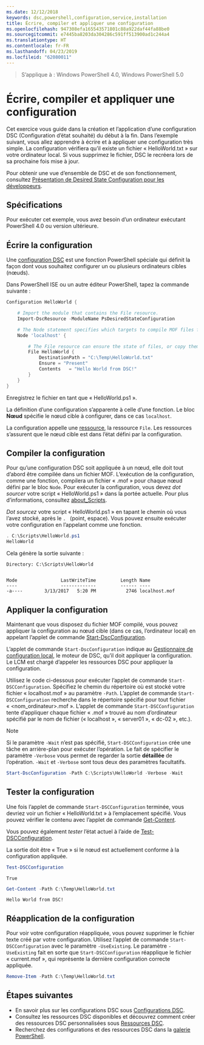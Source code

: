 ```yaml
---
ms.date: 12/12/2018
keywords: dsc,powershell,configuration,service,installation
title: Écrire, compiler et appliquer une configuration
ms.openlocfilehash: 947308efa165543571801c88a922daf44fa88be0
ms.sourcegitcommit: e7445ba8203da304286c591ff513900ad1c244a4
ms.translationtype: HT
ms.contentlocale: fr-FR
ms.lasthandoff: 04/23/2019
ms.locfileid: "62080011"
---
```

> S’applique à : Windows PowerShell 4.0, Windows PowerShell 5.0

# <a name="write-compile-and-apply-a-configuration"></a>Écrire, compiler et appliquer une configuration

Cet exercice vous guide dans la création et l’application d’une configuration DSC (Configuration d’état souhaité) du début à la fin.
Dans l’exemple suivant, vous allez apprendre à écrire et à appliquer une configuration très simple. La configuration vérifiera qu’il existe un fichier « HelloWorld.txt » sur votre ordinateur local. Si vous supprimez le fichier, DSC le recréera lors de sa prochaine fois mise à jour.

Pour obtenir une vue d’ensemble de DSC et de son fonctionnement, consultez [Présentation de Desired State Configuration pour les développeurs](../overview/overview.md).

## <a name="requirements"></a>Spécifications

Pour exécuter cet exemple, vous avez besoin d’un ordinateur exécutant PowerShell 4.0 ou version ultérieure.

## <a name="write-the-configuration"></a>Écrire la configuration

Une [configuration DSC](configurations.md) est une fonction PowerShell spéciale qui définit la façon dont vous souhaitez configurer un ou plusieurs ordinateurs cibles (nœuds).

Dans PowerShell ISE ou un autre éditeur PowerShell, tapez la commande suivante :

```powershell
Configuration HelloWorld {

    # Import the module that contains the File resource.
    Import-DscResource -ModuleName PsDesiredStateConfiguration

    # The Node statement specifies which targets to compile MOF files for, when this configuration is executed.
    Node 'localhost' {

        # The File resource can ensure the state of files, or copy them from a source to a destination with persistent updates.
        File HelloWorld {
            DestinationPath = "C:\Temp\HelloWorld.txt"
            Ensure = "Present"
            Contents   = "Hello World from DSC!"
        }
    }
}
```

Enregistrez le fichier en tant que « HelloWorld.ps1 ».

La définition d’une configuration s’apparente à celle d’une fonction. Le bloc **Nœud** spécifie le nœud cible à configurer, dans ce cas `localhost`.

La configuration appelle une [ressource](../resources/resources.md), la ressource `File`. Les ressources s’assurent que le nœud cible est dans l’état défini par la configuration.

## <a name="compile-the-configuration"></a>Compiler la configuration

Pour qu’une configuration DSC soit appliquée à un nœud, elle doit tout d’abord être compilée dans un fichier MOF.
L’exécution de la configuration, comme une fonction, compilera un fichier « .mof » pour chaque nœud défini par le bloc `Node`.
Pour exécuter la configuration, vous devez *dot sourcer* votre script « HelloWorld.ps1 » dans la portée actuelle.
Pour plus d’informations, consultez [about_Scripts](/powershell/module/microsoft.powershell.core/about/about_scripts?view=powershell-6#script-scope-and-dot-sourcing).

<!-- markdownlint-disable MD038 -->
*Dot sourcez* votre script « HelloWorld.ps1 » en tapant le chemin où vous l’avez stocké, après le `. ` (point, espace). Vous pouvez ensuite exécuter votre configuration en l’appelant comme une fonction.
<!-- markdownlint-enable MD038 -->

```powershell
. C:\Scripts\HelloWorld.ps1
HelloWorld
```

Cela génère la sortie suivante :

```output
Directory: C:\Scripts\HelloWorld


Mode                LastWriteTime         Length Name
----                -------------         ------ ----
-a----        3/13/2017   5:20 PM           2746 localhost.mof
```

## <a name="apply-the-configuration"></a>Appliquer la configuration

Maintenant que vous disposez du fichier MOF compilé, vous pouvez appliquer la configuration au nœud cible (dans ce cas, l’ordinateur local) en appelant l’applet de commande [Start-DscConfiguration](/powershell/module/psdesiredstateconfiguration/start-dscconfiguration).

L’applet de commande `Start-DscConfiguration` indique au [Gestionnaire de configuration local](../managing-nodes/metaConfig.md), le moteur de DSC, qu’il doit appliquer la configuration.
Le LCM est chargé d’appeler les ressources DSC pour appliquer la configuration.

Utilisez le code ci-dessous pour exécuter l’applet de commande `Start-DSCConfiguration`. Spécifiez le chemin du répertoire où est stocké votre fichier « localhost.mof » au paramètre `-Path`. L’applet de commande `Start-DSCConfiguration` recherche dans le répertoire spécifié pour tout fichier « \<nom_ordinateur\>.mof ». L’applet de commande `Start-DSCConfiguration` tente d’appliquer chaque fichier « .mof » trouvé au nom d’ordinateur spécifié par le nom de fichier (« localhost », « server01 », « dc-02 », etc.).

> [!NOTE]
> Si le paramètre `-Wait` n’est pas spécifié, `Start-DSCConfiguration` crée une tâche en arrière-plan pour exécuter l’opération. Le fait de spécifier le paramètre `-Verbose` vous permet de regarder la sortie **détaillée** de l’opération. `-Wait` et `-Verbose` sont tous deux des paramètres facultatifs.

```powershell
Start-DscConfiguration -Path C:\Scripts\HelloWorld -Verbose -Wait
```

## <a name="test-the-configuration"></a>Tester la configuration

Une fois l’applet de commande `Start-DSCConfiguration` terminée, vous devriez voir un fichier « HelloWorld.txt » à l’emplacement spécifié. Vous pouvez vérifier le contenu avec l’applet de commande [Get-Content](/powershell/module/microsoft.powershell.management/get-content).

Vous pouvez également *tester* l’état actuel à l’aide de [Test-DSCConfiguration](/powershell/module/psdesiredstateconfiguration/Test-DSCConfiguration).

La sortie doit être « True » si le nœud est actuellement conforme à la configuration appliquée.

```powershell
Test-DSCConfiguration
```

```output
True
```

```powershell
Get-Content -Path C:\Temp\HelloWorld.txt
```

```output
Hello World from DSC!
```

## <a name="re-applying-the-configuration"></a>Réapplication de la configuration

Pour voir votre configuration réappliquée, vous pouvez supprimer le fichier texte créé par votre configuration. Utilisez l’applet de commande `Start-DSCConfiguration` avec le paramètre `-UseExisting`. Le paramètre `-UseExisting` fait en sorte que `Start-DSCConfiguration` réapplique le fichier « current.mof », qui représente la dernière configuration correcte appliquée.

```powershell
Remove-Item -Path C:\Temp\HelloWorld.txt
```

## <a name="next-steps"></a>Étapes suivantes

- En savoir plus sur les configurations DSC sous [Configurations DSC](configurations.md).
- Consultez les ressources DSC disponibles et découvrez comment créer des ressources DSC personnalisées sous [Ressources DSC](../resources/resources.md).
- Recherchez des configurations et des ressources DSC dans la [galerie PowerShell](https://www.powershellgallery.com/).
